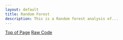 ```yaml
---
layout: default
title: Random Forest
description: This is a Random forest analysis of...
---
```


<div class="btn-container flex-parent jc-center">
    <a href="#page-top" class="btn margin-right text-uppercase">Top of Page</a>
    <a href="https://gist.github.com/benjamin-j-cooper/199066be1182152361cadcaee8f05a5b" class="btn text-uppercase">Raw Code</a>
</div>